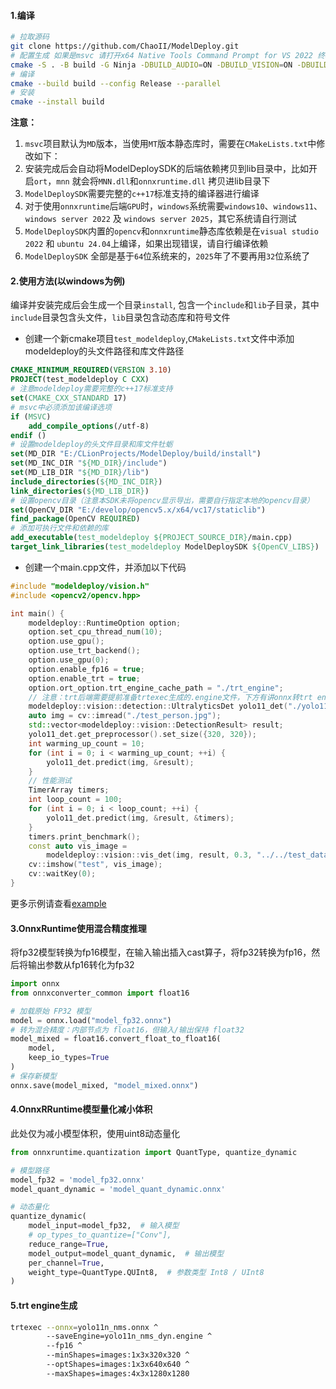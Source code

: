 #### 1.编译

```bash
# 拉取源码
git clone https://github.com/ChaoII/ModelDeploy.git
# 配置生成 如果是msvc 请打开x64 Native Tools Command Prompt for VS 2022 终端 为了加速编译最好使用Ninja生成器
cmake -S . -B build -G Ninja -DBUILD_AUDIO=ON -DBUILD_VISION=ON -DBUILD_CAPI=OFF -DBUILD_PYTHON=OFF -DENABLE_MNN=OFF -DENABLE_ORT=ON -DENABLE_TRT=OFF -DWITH_GPU=OFF -DCMAKE_INSTALL_PREFIX=install
# 编译
cmake --build build --config Release --parallel
# 安装
cmake --install build
```

**注意：**

1. `msvc`项目默认为`MD`版本，当使用`MT`版本静态库时，需要在`CMakeLists.txt`中修改如下：
2. 安装完成后会自动将ModelDeploySDK的后端依赖拷贝到lib目录中，比如开启`ort`，`mnn` 就会将`MNN.dll`和`onnxruntime.dll`
   拷贝进lib目录下
3. `ModelDeploySDK`需要完整的`c++17`标准支持的编译器进行编译
4. 对于使用`onnxruntime`后端`GPU`时，`windows`系统需要`windows10`、`windows11`、`windows server 2022` 及
   `windows server 2025`，其它系统请自行测试
5. `ModelDeploySDK`内置的`opencv`和`onnxruntime`静态库依赖是在`visual studio 2022` 和 `ubuntu 24.04`上编译，如果出现错误，请自行编译依赖
6. `ModelDeploySDK` 全部是基于`64`位系统来的，`2025`年了不要再用`32`位系统了

#### 2.使用方法(以windows为例)

编译并安装完成后会生成一个目录`install`, 包含一个`include`和`lib`子目录，其中`include`目录包含头文件，`lib`目录包含动态库和符号文件

- 创建一个新cmake项目`test_modeldeploy`,`CMakeLists.txt`文件中添加modeldeploy的头文件路径和库文件路径

```cmake
CMAKE_MINIMUM_REQUIRED(VERSION 3.10)
PROJECT(test_modeldeploy C CXX)
# 注意modeldeploy需要完整的c++17标准支持
set(CMAKE_CXX_STANDARD 17)
# msvc中必须添加该编译选项
if (MSVC)
    add_compile_options(/utf-8)
endif ()
# 设置modeldeploy的头文件目录和库文件牡蛎
set(MD_DIR "E:/CLionProjects/ModelDeploy/build/install")
set(MD_INC_DIR "${MD_DIR}/include")
set(MD_LIB_DIR "${MD_DIR}/lib")
include_directories(${MD_INC_DIR})
link_directories(${MD_LIB_DIR})
# 设置opencv目录（注意本SDK未将opencv显示导出，需要自行指定本地的opencv目录）
set(OpenCV_DIR "E:/develop/opencv5.x/x64/vc17/staticlib")
find_package(OpenCV REQUIRED)
# 添加可执行文件和依赖的库
add_executable(test_modeldeploy ${PROJECT_SOURCE_DIR}/main.cpp)
target_link_libraries(test_modeldeploy ModelDeploySDK ${OpenCV_LIBS})
```

- 创建一个main.cpp文件，并添加以下代码

```c++
#include "modeldeploy/vision.h"
#include <opencv2/opencv.hpp>

int main() {
    modeldeploy::RuntimeOption option;
    option.set_cpu_thread_num(10);
    option.use_gpu();
    option.use_trt_backend();
    option.use_gpu(0);
    option.enable_fp16 = true;
    option.enable_trt = true;
    option.ort_option.trt_engine_cache_path = "./trt_engine";
    // 注意：trt后端需要提前准备trtexec生成的.engine文件，下方有讲onnx转trt engine的命令
    modeldeploy::vision::detection::UltralyticsDet yolo11_det("./yolo11n_nms_dyn.engine",option);
    auto img = cv::imread("./test_person.jpg");
    std::vector<modeldeploy::vision::DetectionResult> result;
    yolo11_det.get_preprocessor().set_size({320, 320});
    int warming_up_count = 10;
    for (int i = 0; i < warming_up_count; ++i) {
        yolo11_det.predict(img, &result);
    }
    // 性能测试
    TimerArray timers;
    int loop_count = 100;
    for (int i = 0; i < loop_count; ++i) {
        yolo11_det.predict(img, &result, &timers);
    }
    timers.print_benchmark();
    const auto vis_image =
        modeldeploy::vision::vis_det(img, result, 0.3, "../../test_data/msyh.ttc", 12, 0.3,true);
    cv::imshow("test", vis_image);
    cv::waitKey(0);
}
```

更多示例请查看[example](./examples)


#### 3.OnnxRuntime使用混合精度推理

将fp32模型转换为fp16模型，在输入输出插入cast算子，将fp32转换为fp16，然后将输出参数从fp16转化为fp32

```python
import onnx
from onnxconverter_common import float16

# 加载原始 FP32 模型
model = onnx.load("model_fp32.onnx")
# 转为混合精度：内部节点为 float16，但输入/输出保持 float32
model_mixed = float16.convert_float_to_float16(
    model,
    keep_io_types=True
)
# 保存新模型
onnx.save(model_mixed, "model_mixed.onnx")
```

#### 4.OnnxRRuntime模型量化减小体积

此处仅为减小模型体积，使用uint8动态量化

```python
from onnxruntime.quantization import QuantType, quantize_dynamic

# 模型路径
model_fp32 = 'model_fp32.onnx'
model_quant_dynamic = 'model_quant_dynamic.onnx'

# 动态量化
quantize_dynamic(
    model_input=model_fp32,  # 输入模型
    # op_types_to_quantize=["Conv"],
    reduce_range=True,
    model_output=model_quant_dynamic,  # 输出模型
    per_channel=True,
    weight_type=QuantType.QUInt8,  # 参数类型 Int8 / UInt8
)
```

#### 5.trt engine生成

```bash
trtexec --onnx=yolo11n_nms.onnx ^
        --saveEngine=yolo11n_nms_dyn.engine ^
        --fp16 ^
        --minShapes=images:1x3x320x320 ^
        --optShapes=images:1x3x640x640 ^
        --maxShapes=images:4x3x1280x1280
```
